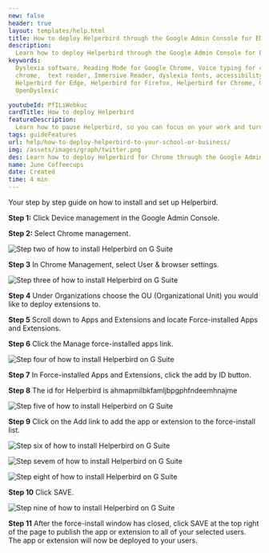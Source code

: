 ```yaml
---
new: false
header: true
layout: templates/help.html
title: How to deploy Helperbird through the Google Admin Console for EDU accounts
description:
  Learn how to deploy Helperbird through the Google Admin Console for EDU accounts
keywords:
  Dyslexia software, Reading Mode for Google Chrome, Voice typing for chrome, Text to speech for
  chrome,  text reader, Immersive Reader, dyslexia fonts, accessibility software, dyslexia software,
  Helperbird for Edge, Helperbird for Firefox, Helperbird for Chrome, Opendyslexic for Chrome,
  OpenDyslexic

youtubeId: PfILiWebkuc
cardTitle: How to deploy Helperbird
featureDescription:
  Learn how to pause Helperbird, so you can focus on your work and turn on the features later.
tags: guideFeatures
url: help/how-to-deploy-helperbird-to-your-school-or-business/
img: /assets/images/graph/twitter.png
des: Learn how to deploy Helperbird for Chrome through the Google Admin Console for EDU accounts
name: June Coffeecups
date: Created
time: 4 min
---
```


Your step by step guide on how to install and set up Helperbird.


**Step 1:** Click Device management in the Google Admin Console.



**Step 2:** Select Chrome management.

![Step two of how to install Helperbird on G Suite](/assets/images/blog/how-to-install-helperbird-in-edu-accounts/steps_2.png)

**Step 3** In Chrome Management, select User & browser settings.

![Step three of how to install Helperbird on G Suite](/assets/images/blog/how-to-install-helperbird-in-edu-accounts/steps_3.png)

**Step 4** Under Organizations choose the OU (Organizational Unit) you would like to deploy extensions to.

**Step 5** Scroll down to Apps and Extensions and locate Force-installed Apps and Extensions.

**Step 6** Click the Manage force-installed apps link.

![Step four of how to install Helperbird on G Suite](/assets/images/blog/how-to-install-helperbird-in-edu-accounts/steps_4.png)

**Step 7** In Force-installed Apps and Extensions, click the add by ID button.

**Step 8** The id for Helperbird is ahmapmilbkfamljbpgphfndeemhnajme

![Step five of how to install Helperbird on G Suite](/assets/images/blog/how-to-install-helperbird-in-edu-accounts/steps_5.png)

**Step 9** Click on the Add link to add the app or extension to the force-install list.

![Step six of how to install Helperbird on G Suite](/assets/images/blog/how-to-install-helperbird-in-edu-accounts/steps_6.png)


![Step sevem of how to install Helperbird on G Suite](/assets/images/blog/how-to-install-helperbird-in-edu-accounts/steps_7.png)


![Step eight of how to install Helperbird on G Suite](/assets/images/blog/how-to-install-helperbird-in-edu-accounts/steps_8.png)

**Step 10** Click SAVE.

![Step nine of how to install Helperbird on G Suite](/assets/images/blog/how-to-install-helperbird-in-edu-accounts/steps_9.png)

**Step 11** After the force-install window has closed, click SAVE at the top right of the page to publish the  app or extension to all of your selected users. The app or extension will now be deployed to your users.
